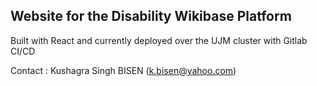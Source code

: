 ## Website for the Disability Wikibase Platform

Built with React and currently deployed over the UJM cluster with Gitlab CI/CD

Contact :
Kushagra Singh BISEN (k.bisen@yahoo.com)